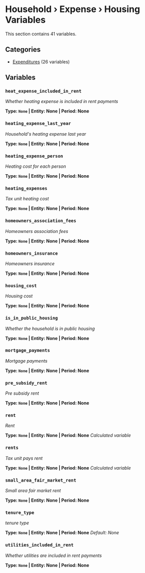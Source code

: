# Household › Expense › Housing Variables

This section contains 41 variables.

## Categories

- [Expenditures](expenditures/index.md) (26 variables)

## Variables

### `heat_expense_included_in_rent`
*Whether heating expense is included in rent payments*

**Type: `None` | Entity: None | Period: None**

### `heating_expense_last_year`
*Household's heating expense last year*

**Type: `None` | Entity: None | Period: None**

### `heating_expense_person`
*Heating cost for each person*

**Type: `None` | Entity: None | Period: None**

### `heating_expenses`
*Tax unit heating cost*

**Type: `None` | Entity: None | Period: None**

### `homeowners_association_fees`
*Homeowners association fees*

**Type: `None` | Entity: None | Period: None**

### `homeowners_insurance`
*Homeowners insurance*

**Type: `None` | Entity: None | Period: None**

### `housing_cost`
*Housing cost*

**Type: `None` | Entity: None | Period: None**

### `is_in_public_housing`
*Whether the household is in public housing*

**Type: `None` | Entity: None | Period: None**

### `mortgage_payments`
*Mortgage payments*

**Type: `None` | Entity: None | Period: None**

### `pre_subsidy_rent`
*Pre subsidy rent*

**Type: `None` | Entity: None | Period: None**

### `rent`
*Rent*

**Type: `None` | Entity: None | Period: None**
*Calculated variable*

### `rents`
*Tax unit pays rent*

**Type: `None` | Entity: None | Period: None**
*Calculated variable*

### `small_area_fair_market_rent`
*Small area fair market rent*

**Type: `None` | Entity: None | Period: None**

### `tenure_type`
*tenure type*

**Type: `None` | Entity: None | Period: None**
*Default: None*

### `utilities_included_in_rent`
*Whether utilities are included in rent payments*

**Type: `None` | Entity: None | Period: None**
